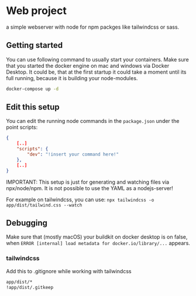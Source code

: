 # Web project
a simple webserver with node for npm packges like tailwindcss or sass.

## Getting started
You can use following command to usually start your containers. Make sure that you started the docker engine on mac and windows via Docker Desktop. It could be, that at the first startup it could take a moment until its full running, because it is building your node-modules. 
```sh
docker-compose up -d
```

## Edit this setup
You can edit the running node commands in the `package.json` under the point scripts:
```json
{
    [..]
    "scripts": {
        "dev": "!insert your command here!"
    },
    [..]
}
```

IMPORTANT: This setup is just for generating and watching files via npx/node/npm. It is not possible to use the YAML as a nodejs-server! 

For example on tailwindcss, you can use: `npx tailwindcss -o app/dist/tailwind.css --watch`

## Debugging
Make sure that (mostly macOS) your buildkit on docker desktop is on false, when `ERROR [internal] load metadata for docker.io/library/...` appears.

### tailwindcss
Add this to .gitignore while working with tailwindcss
```md
app/dist/*
!app/dist/.gitkeep
```